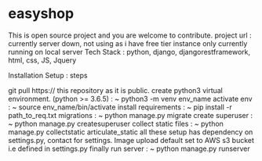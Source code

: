 # easyshop
This is open source project and you are welcome to contribute.
project url : currently server down, not using as i have free tier instance only
currently running on local server
Tech Stack : python, django, djangorestframework, html, css, JS, Jquery

Installation Setup : steps

git pull https:// this repository as it is public.
create python3 virtual environment. (python >= 3.6.5) : ~ python3 -m venv env_name
activate env : ~ source env_name/bin/activate
install requirements : ~ pip install -r path_to_req.txt
migrations : ~ python manage.py migrate
create superuser : ~ python manage.py createsuperuser
collect static files : ~ python manage.py collectstatic articulate_static
all these setup has dependency on settings.py, contact for settings.
Image upload default set to AWS s3 bucket i.e defined in settings.py
finally run server : ~ python manage.py runserver
